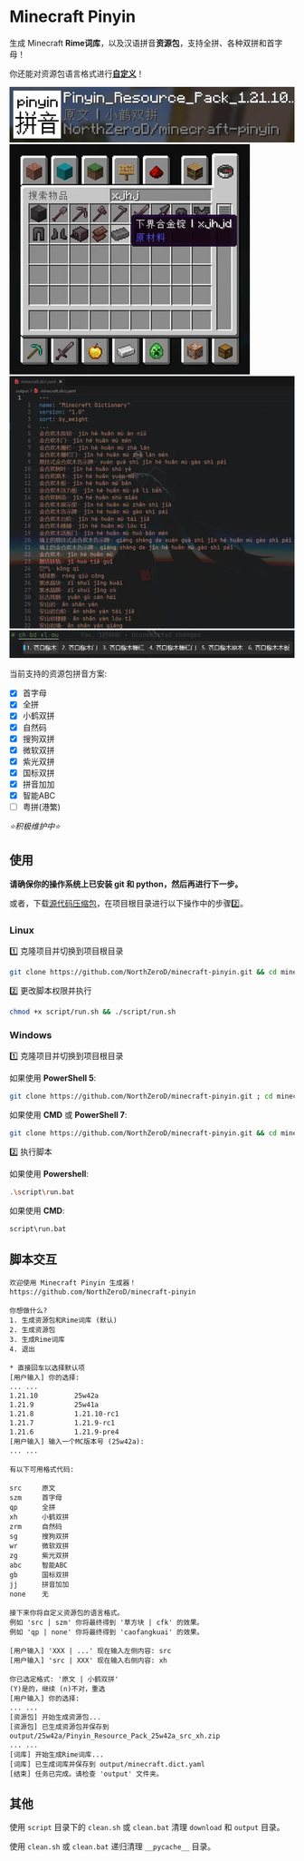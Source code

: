 # Minecraft Pinyin

生成 Minecraft **Rime词库**，以及汉语拼音**资源包**，支持全拼、各种双拼和首字母！

你还能对资源包语言格式进行[**自定义**](#脚本交互)！

![资源包列表展示](./.screenshot/pic4.webp)
![物品搜索](./.screenshot/pic1.webp)
![词库](./.screenshot/pic2.webp)
![输入法展示](./.screenshot/pic3.webp)

当前支持的资源包拼音方案:

- [x] 首字母
- [x] 全拼
- [x] 小鹤双拼
- [x] 自然码
- [x] 搜狗双拼
- [x] 微软双拼
- [x] 紫光双拼
- [X] 国标双拼
- [X] 拼音加加
- [X] 智能ABC
- [ ] 粤拼(港繁)

*⭐积极维护中⭐*

## 使用

**请确保你的操作系统上已安装 git 和 python，然后再进行下一步。**

或者，下载[源代码压缩包](https://github.com/NorthZeroD/minecraft-pinyin/archive/refs/heads/main.zip)，在项目根目录进行以下操作中的步骤2️⃣。

### Linux

1️⃣ 克隆项目并切换到项目根目录

```bash
git clone https://github.com/NorthZeroD/minecraft-pinyin.git && cd minecraft-pinyin
```

2️⃣ 更改脚本权限并执行

```bash
chmod +x script/run.sh && ./script/run.sh
```

### Windows

1️⃣ 克隆项目并切换到项目根目录

如果使用 **PowerShell 5**:

```bash
git clone https://github.com/NorthZeroD/minecraft-pinyin.git ; cd minecraft-pinyin
```

如果使用 **CMD** 或 **PowerShell 7**:

```bash
git clone https://github.com/NorthZeroD/minecraft-pinyin.git && cd minecraft-pinyin
```

2️⃣ 执行脚本

如果使用 **Powershell**:

```bash
.\script\run.bat
```

如果使用 **CMD**:

```bash
script\run.bat
```

## 脚本交互

```text
欢迎使用 Minecraft Pinyin 生成器！
https://github.com/NorthZeroD/minecraft-pinyin

你想做什么?
1. 生成资源包和Rime词库 (默认)
2. 生成资源包
3. 生成Rime词库
4. 退出

* 直接回车以选择默认项
[用户输入] 你的选择: 
... ...
1.21.10         25w42a
1.21.9          25w41a
1.21.8          1.21.10-rc1
1.21.7          1.21.9-rc1
1.21.6          1.21.9-pre4
[用户输入] 输入一个MC版本号 (25w42a): 
... ...

有以下可用格式代码:

src     原文
szm     首字母
qp      全拼
xh      小鹤双拼
zrm     自然码
sg      搜狗双拼
wr      微软双拼
zg      紫光双拼
abc     智能ABC
gb      国标双拼
jj      拼音加加
none    无

接下来你将自定义资源包的语言格式。
例如 'src | szm' 你将最终得到 '草方块 | cfk' 的效果。
例如 'qp | none' 你将最终得到 'caofangkuai' 的效果。

[用户输入] 'XXX | ...' 现在输入左侧内容: src
[用户输入] 'src | XXX' 现在输入右侧内容: xh

你已选定格式: '原文 | 小鹤双拼'
(Y)是的，继续 (n)不对，重选
[用户输入] 你的选择: 
... ...
[资源包] 开始生成资源包...
[资源包] 已生成资源包并保存到 output/25w42a/Pinyin_Resource_Pack_25w42a_src_xh.zip
... ...
[词库] 开始生成Rime词库...
[词库] 已生成词库并保存到 output/minecraft.dict.yaml
[结束] 任务已完成。请检查 'output' 文件夹。
```

## 其他

使用 `script` 目录下的 `clean.sh` 或 `clean.bat` 清理 `download` 和 `output` 目录。

使用 `clean.sh` 或 `clean.bat` 递归清理 `__pycache__` 目录。

